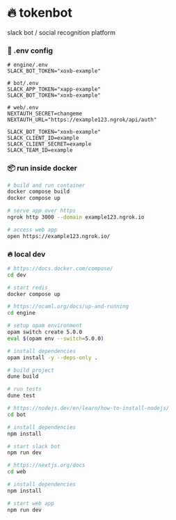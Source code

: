 # 🔥 tokenbot

slack bot / social recognition platform

### 🚀 .env config

```dotenv
# engine/.env
SLACK_BOT_TOKEN="xoxb-example"
```

```dotenv
# bot/.env
SLACK_APP_TOKEN="xapp-example"
SLACK_BOT_TOKEN="xoxb-example"
```

```dotenv
# web/.env
NEXTAUTH_SECRET=changeme
NEXTAUTH_URL="https://example123.ngrok/api/auth"

SLACK_BOT_TOKEN="xoxb-example"
SLACK_CLIENT_ID=example
SLACK_CLIENT_SECRET=example
SLACK_TEAM_ID=example
```

### 📦 run inside docker

```bash
# build and run container
docker compose build
docker compose up

# serve app over https
ngrok http 3000 --domain example123.ngrok.io

# access web app
open https://example123.ngrok.io/
```

### 🔥 local dev

```bash
# https://docs.docker.com/compose/
cd dev

# start redis
docker compose up
````

```bash
# https://ocaml.org/docs/up-and-running
cd engine

# setup opam environment
opam switch create 5.0.0  
eval $(opam env --switch=5.0.0)

# install dependencies
opam install -y --deps-only .

# build project
dune build

# run tests
dune test

```

```bash
# https://nodejs.dev/en/learn/how-to-install-nodejs/
cd bot

# install dependencies
npm install

# start slack bot
npm run dev

```

```bash
# https://nextjs.org/docs
cd web

# install dependencies
npm install

# start web app
npm run dev
```
